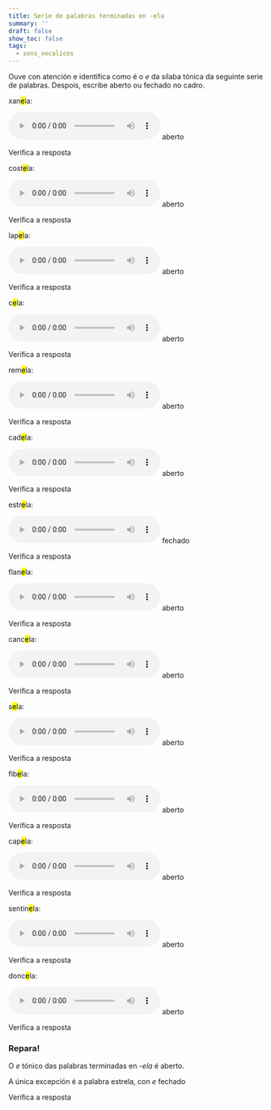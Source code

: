 ```yaml
---
title: Serie de palabras terminadas en -ela
summary: ''
draft: false
show_toc: false
tags:
  - sons_vocalicos
---
```

Ouve con atención e identifica como é o *e* da sílaba tónica da seguinte serie de palabras. Despois, escribe aberto ou fechado no cadro.

xan<mark>e</mark>la: 

<audio src="https://ilg.usc.es/pronuncia/mp3/x/68.mp3" controls> </audio> <e-answer>aberto</e-answer>

<e-validate>Verifica a resposta</e-validate>

cost<mark>e</mark>la: 

<audio src="https://ilg.usc.es/pronuncia/mp3/c/6631.mp3" controls> </audio> <e-answer>aberto</e-answer>

<e-validate>Verifica a resposta</e-validate>

lap<mark>e</mark>la: 

<audio src="https://ilg.usc.es/pronuncia/mp3/l/400.mp3" controls> </audio> <e-answer>aberto</e-answer>

<e-validate>Verifica a resposta</e-validate>

c<mark>e</mark>la: 

<audio src="https://ilg.usc.es/pronuncia/mp3/c/2347.mp3" controls> </audio> <e-answer>aberto</e-answer>

<e-validate>Verifica a resposta</e-validate>

rem<mark>e</mark>la: 

<audio src="https://ilg.usc.es/pronuncia/mp3/r/1596.mp3" controls> </audio> <e-answer>aberto</e-answer>

<e-validate>Verifica a resposta</e-validate>

cad<mark>e</mark>la: 

<audio src="https://ilg.usc.es/pronuncia/mp3/c/301.mp3" controls> </audio> <e-answer>aberto</e-answer>

<e-validate>Verifica a resposta</e-validate>

estr<mark>e</mark>la: 

<audio src="https://ilg.usc.es/pronuncia/mp3/e/3858.mp3" controls> </audio> <e-answer>fechado</e-answer>

<e-validate>Verifica a resposta</e-validate>

flan<mark>e</mark>la: 

<audio src="https://ilg.usc.es/pronuncia/mp3/f/1254.mp3" controls> </audio> <e-answer>aberto</e-answer>

<e-validate>Verifica a resposta</e-validate>

canc<mark>e</mark>la: 

<audio src="https://ilg.usc.es/pronuncia/mp3/c/909.mp3" controls> </audio> <e-answer>aberto</e-answer>

<e-validate>Verifica a resposta</e-validate>

s<mark>e</mark>la: 

<audio src="https://ilg.usc.es/pronuncia/mp3/s/871.mp3" controls> </audio> <e-answer>aberto</e-answer>

<e-validate>Verifica a resposta</e-validate>

fib<mark>e</mark>la: 

<audio src="https://ilg.usc.es/pronuncia/mp3/f/887.mp3" controls> </audio> <e-answer>aberto</e-answer>

<e-validate>Verifica a resposta</e-validate>

cap<mark>e</mark>la: 

<audio src="https://ilg.usc.es/pronuncia/mp3/c/1189.mp3" controls> </audio> <e-answer>aberto</e-answer>

<e-validate>Verifica a resposta</e-validate>

sentin<mark>e</mark>la: 

<audio src="https://ilg.usc.es/pronuncia/mp3/s/1120.mp3" controls> </audio> <e-answer>aberto</e-answer>

<e-validate>Verifica a resposta</e-validate>

donc<mark>e</mark>la: 

<audio src="https://ilg.usc.es/pronuncia/mp3/d/3923.mp3" controls> </audio> <e-answer>aberto</e-answer>

<e-validate>Verifica a resposta</e-validate>

### Repara!

O *e* tónico das palabras terminadas en *-ela* é <e-answer>aberto</e-answer>.

A única excepción é a palabra <e-answer>estrela</e-answer>, con *e* <e-answer>fechado</e-answer>

<e-validate>Verifica a resposta</e-validate>
